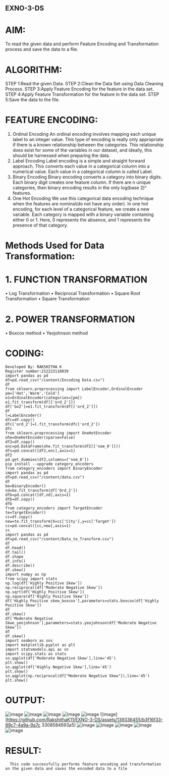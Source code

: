## EXNO-3-DS

# AIM:
To read the given data and perform Feature Encoding and Transformation process and save the data to a file.
# ALGORITHM:
STEP 1:Read the given Data.
STEP 2:Clean the Data Set using Data Cleaning Process.
STEP 3:Apply Feature Encoding for the feature in the data set.
STEP 4:Apply Feature Transformation for the feature in the data set. 
STEP 5:Save the data to the file.
# FEATURE ENCODING:
1. Ordinal Encoding
An ordinal encoding involves mapping each unique label to an integer value. This type of encoding is really only appropriate if there is a known relationship between the categories. This relationship does exist for some of the variables in our dataset, and ideally, this should be harnessed when preparing the data.
2. Label Encoding
Label encoding is a simple and straight forward approach. This converts each value in a categorical column into a numerical value. Each value in a categorical column is called Label.
3. Binary Encoding
Binary encoding converts a category into binary digits. Each binary digit creates one feature column. If there are n unique categories, then binary encoding results in the only log(base 2)ⁿ features.
4. One Hot Encoding
We use this categorical data encoding technique when the features are nominal(do not have any order). In one hot encoding, for each level of a categorical feature, we create a new variable. Each category is mapped with a binary variable containing either 0 or 1. Here, 0 represents the absence, and 1 represents the presence of that category.
# Methods Used for Data Transformation:
  # 1. FUNCTION TRANSFORMATION
• Log Transformation
• Reciprocal Transformation
• Square Root Transformation
• Square Transformation
  # 2. POWER TRANSFORMATION
• Boxcox method
• Yeojohnson method
# CODING:
~~~
Developed By: RAKSHITHA K
Register number:212223110039
import pandas as pd
df=pd.read_csv("/content/Encoding Data.csv")
df
from sklearn.preprocessing import LabelEncoder,OrdinalEncoder
pm=['Hot','Warm','Cold']
e1=OrdinalEncoder(categories=[pm])
e1.fit_transform(df[['ord_2']])
df['bo2']=e1.fit_transform(df[['ord_2']])
df
l=LabelEncoder()
dfc=df.copy()
dfc['ord_2']=l.fit_transform(dfc['ord_2'])
dfc
from sklearn.preprocessing import OneHotEncoder
ohe=OneHotEncoder(sparse=False)
df2=df.copy()
enc=pd.DataFrame(ohe.fit_transform(df2[['nom_0']]))
dfs=pd.concat([df2,enc],axis=1)
df2
pd.get_dummies(df2,columns=['nom_0'])
pip install --upgrade category_encoders
from category_encoders import BinaryEncoder
import pandas as pd
df=pd.read_csv("/content/data.csv")
df
be=BinaryEncoder()
nd=be.fit_transform(df['Ord_2'])
dfb=pd.concat([df,nd],axis=1)
dfb=df.copy()
dfb
from category_encoders import TargetEncoder
te=TargetEncoder()
cc=df.copy()
new=te.fit_transform(X=cc['City'],y=cc['Target'])
cc=pd.concat([cc,new],axis=1)
cc
import pandas as pd
df=pd.read_csv("/content/Data_to_Transform.csv")
df
df.head()
df.tail()
df.shape
df.info()
df.describe()
df.skew()
import numpy as np
from scipy import stats
np.log(df['Highly Positive Skew'])
np.reciprocal(df['Moderate Negative Skew'])
np.sqrt(df['Highly Positive Skew'])
np.square(df['Highly Positive Skew'])
df['Highly Positive skew_boxcox'],parameters=stats.boxcox(df['Highly Positive Skew'])
df
df.skew()
df['Moderate Negative Skwe_yeojohnson'],parameters=stats.yeojohnson(df['Moderate Negative Skew'])
df
df.skew()
import seaborn as sns
import matplotlib.pyplot as plt
import statsmodels.api as sn
import scipy.stats as stats
sn.qqplot(df['Moderate Negative Skew'],line='45')
plt.show()
sn.qqplot(df['Highly Negative Skew'],line='45')
plt.show()
sn.qqplot(np.reciprocal(df["Moderate Negative Skew"]),line='45')
plt.show()
~~~
# OUTPUT:
![image](https://github.com/RakshithaK11/EXNO-3-DS/assets/139336455/6ceb30ea-61e6-4b39-a19a-5c262a1dc38d)
![image](https://github.com/RakshithaK11/EXNO-3-DS/assets/139336455/9565fbfa-b53a-44c3-b3c2-fc3905df5241)
![image](https://github.com/RakshithaK11/EXNO-3-DS/assets/139336455/f85604fd-2f0b-42cb-9809-89b0c4aa2f8b)
![image](https://github.com/RakshithaK11/EXNO-3-DS/assets/139336455/ce9c4f01-f6fb-4863-821f-5178bca0cdd9)
![image](https://github.com/RakshithaK11/EXNO-3-DS/assets/139336455/594ad3ff-558e-4f7f-a279-93b418df38fc)
![image](https://github.com/RakshithaK11/EXNO-3-DS/assets/139336455/b3f16f33-99c7-4a9a-9a7c
3308584693a5)
![image](https://github.com/RakshithaK11/EXNO-3-DS/assets/139336455/161388fb-e6f8-4f8c-a36c-9f39456dcf22)
![image](https://github.com/RakshithaK11/EXNO-3-DS/assets/139336455/f8275320-2ea8-4ae1-80f8-c923b012f38a)
![image](https://github.com/RakshithaK11/EXNO-3-DS/assets/139336455/d5e9e938-75ce-486f-b0a5-8ec9cf8d42e4)
![image](https://github.com/RakshithaK11/EXNO-3-DS/assets/139336455/25cd42ef-ec5c-4298-a28e-00af794d4db3)
![image](https://github.com/RakshithaK11/EXNO-3-DS/assets/139336455/1faee6f1-3034-4c45-b473-313f616337df)
# RESULT:
      This code successfully performs feature encoding and transformation on the given data and saves the encoded data to a file

       
